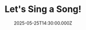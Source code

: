 ---
video:
  type: vimeo
  id: 1087556533
speaker:
  permalink: codey-friesen
  name: Codey Friesen
title: Let's Sing a Song!
image: https://i.imgur.com/SiLsBnh.png
date: 2025-05-25T14:30:00.000Z
---